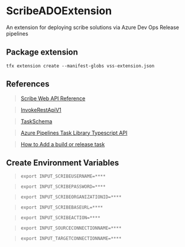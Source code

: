 # ScribeADOExtension
An extension for deploying scribe solutions via Azure Dev Ops Release pipelines

## Package extension
`tfx extension create --manifest-globs vss-extension.json`

## References

 > [Scribe Web API Reference](https://dev.scribesoft.com/en/main/reference)
 
 > [InvokeRestApiV1](https://github.com/microsoft/azure-pipelines-tasks/blob/master/Tasks/InvokeRestApiV1/task.json)
 
 > [TaskSchema](https://raw.githubusercontent.com/Microsoft/azure-pipelines-task-lib/master/tasks.schema.json)

 > [Azure Pipelines Task Library Typescript API](https://github.com/microsoft/azure-pipelines-task-lib/blob/master/node/docs/azure-pipelines-task-lib.md)

 > [How to Add a build or release task](https://docs.microsoft.com/en-us/azure/devops/extend/develop/add-build-task?view=azure-devops)

 ## Create Environment Variables
 > `export INPUT_SCRIBEUSERNAME=****`

 > `export INPUT_SCRIBEPASSWORD=****`

 > `export INPUT_SCRIBEORGANIZATIONID=****`

 > `export INPUT_SCRIBEBASEURL=****`

 > `export INPUT_SCRIBEACTION=****`

 > `export INPUT_SOURCECONNECTIONNAME=****`

 > `export INPUT_TARGETCONNECTIONNAME=****`